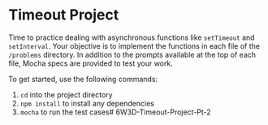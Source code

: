 # Timeout Project

Time to practice dealing with asynchronous functions like `setTimeout` and 
`setInterval`. Your objective is to implement the functions in each file
of the `/problems` directory. In addition to the prompts available at the 
top of each file, Mocha specs are provided to test your work.

To get started, use the following commands:

1. `cd` into the project directory
2. `npm install` to install any dependencies
3. `mocha` to run the test cases# 6W3D-Timeout-Project-Pt-2
